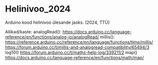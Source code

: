 # Helinivoo_2024

Arduino kood helinivoo ülesande jaoks. (2024, TTÜ)

Allikad/kaste:
	analogRead():
https://docs.arduino.cc/language-reference/en/functions/analog-io/analogRead/
	millis():
https://reference.arduino.cc/reference/en/language/functions/time/millis/
https://forum.arduino.cc/t/millis-and-analogread-compatibility/65494/3
	log10()
https://forum.arduino.cc/t/maths-help-log/339211/2
	map()
https://docs.arduino.cc/language-reference/en/functions/math/map/
